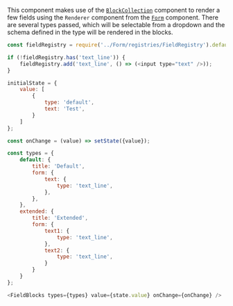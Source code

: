 This component makes use of the [`BlockCollection`](#blockcollection) component to render a few fields using the
`Renderer` component from the [`Form`](#form) component. There are several types passed, which will be selectable from
a dropdown and the schema defined in the type will be rendered in the blocks.

```javascript
const fieldRegistry = require('../Form/registries/FieldRegistry').default;

if (!fieldRegistry.has('text_line')) {
    fieldRegistry.add('text_line', () => (<input type="text" />));
}

initialState = {
	value: [
		{
    		type: 'default',
        	text: 'Test',
    	}
    ]
};

const onChange = (value) => setState({value});

const types = {
    default: {
    	title: 'Default',
        form: {
            text: {
                type: 'text_line',
            },
        },
    },
    extended: {
    	title: 'Extended',
        form: {
        	text1: {
            	type: 'text_line',
            },
            text2: {
            	type: 'text_line',
            }
        }
    }
};

<FieldBlocks types={types} value={state.value} onChange={onChange} />
```
